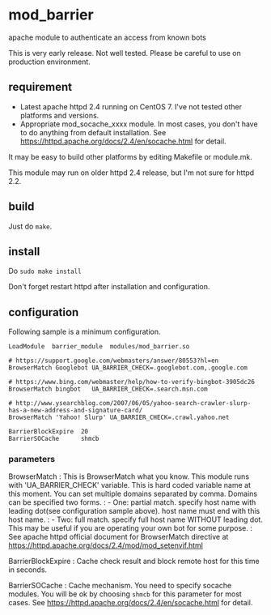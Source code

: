 # mod_barrier
apache module to authenticate an access from known bots

This is very early release. Not well tested. Please be careful to use on production
environment.

## requirement

* Latest apache httpd 2.4 running on CentOS 7. I've not tested other platforms and versions.
* Appropriate mod_socache_xxxx module. In most cases, you don't have to do anything from default installation. See https://httpd.apache.org/docs/2.4/en/socache.html for detail.

It may be easy to build other platforms by editing Makefile or module.mk.

This module may run on older httpd 2.4 release, but I'm not sure for httpd 2.2.

## build

Just do `make`.

## install

Do `sudo make install`

Don't forget restart httpd after installation and configuration.

## configuration

Following sample is a minimum configuration.

~~~
LoadModule  barrier_module  modules/mod_barrier.so

# https://support.google.com/webmasters/answer/80553?hl=en
BrowserMatch Googlebot UA_BARRIER_CHECK=.googlebot.com,.google.com

# https://www.bing.com/webmaster/help/how-to-verify-bingbot-3905dc26
BrowserMatch bingbot   UA_BARRIER_CHECK=.search.msn.com

# http://www.ysearchblog.com/2007/06/05/yahoo-search-crawler-slurp-has-a-new-address-and-signature-card/
BrowserMatch 'Yahoo! Slurp' UA_BARRIER_CHECK=.crawl.yahoo.net

BarrierBlockExpire  20
BarrierSOCache      shmcb
~~~

### parameters

BrowserMatch
: This is BrowserMatch what you know. This module runs with 'UA_BARRIER_CHECK' variable. This is hard coded variable name at this moment. You can set multiple domains separated by comma. Domains can be specified two forms.
: - One: partial match. specify host name with leading dot(see configuration sample above). host name must end with this host name. 
: - Two: full match. specify full host name WITHOUT leading dot. This may be useful if you are operating your own bot for some purpose.
: See apache httpd official document for BrowserMatch directive at https://httpd.apache.org/docs/2.4/mod/mod_setenvif.html

BarrierBlockExpire
: Cache check result and block remote host for this time in seconds.

BarrierSOCache
: Cache mechanism. You need to specify socache modules. You will be ok by choosing `shmcb` for this parameter for most cases. See https://httpd.apache.org/docs/2.4/en/socache.html for detail.

